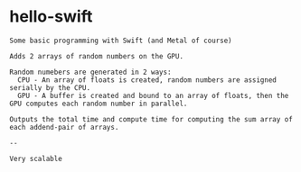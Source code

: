 # hello-swift
	Some basic programming with Swift (and Metal of course)

	Adds 2 arrays of random numbers on the GPU.

	Random numebers are generated in 2 ways:
	  CPU - An array of floats is created, random numbers are assigned serially by the CPU.
	  GPU - A buffer is created and bound to an array of floats, then the GPU computes each random number in parallel.

	Outputs the total time and compute time for computing the sum array of each addend-pair of arrays.

	--

	Very scalable
